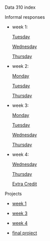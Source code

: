 
Data 310 index

Informal responses

- week 1: 
  
    [Tuesday](TuesdayWeek1.md)
  
    [Wednesday](WednesdayWeek1.md)
  
    [Thursday](https://gwen013.github.io/data310/writeup01.html)
  

- week 2:
  
    [Monday](MondayWeek2.md)
  
    [Tuesday](TusedayWeek2.md)
  
    [Thursday](ThursdayWeek2.md)
  

- week 3:
  
    [Monday](MondayWeek3.md)
  
    [Tuesday](TuesdayWeek3.md)
  
    [Wednesday](WednesdayWeek3.md)
  
    [Thursday](ThursdayWeek3.md)
  

- week 4:
  
    [Wednesday](WednesdayWeek4.md)
  
    [Thursday](ThursdayWeek4.md)

    [Extra Credit](ExtraCred.md)

Projects

- [week 1](Project1.md)
  

- [week 3](Project2.md)


- [week 4](https://eanelson01.github.io/DATA310/mod4/project4.html)
  

- [final project](final.md)
